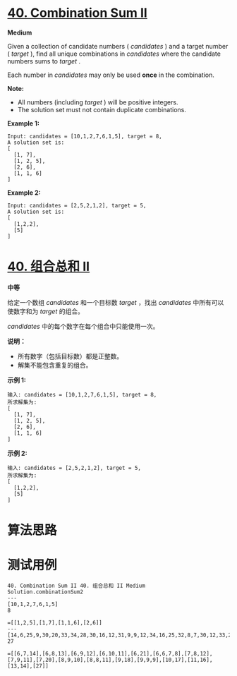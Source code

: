 # [40. Combination Sum II][enTitle]

**Medium**

Given a collection of candidate numbers ( *candidates* ) and a target number ( *target* ), find all unique combinations in  *candidates*  where the candidate numbers sums to  *target* .

Each number in  *candidates*  may only be used **once**  in the combination.

**Note:** 

- All numbers (including  *target* ) will be positive integers. 
- The solution set must not contain duplicate combinations.

**Example 1:** 

```
Input: candidates = [10,1,2,7,6,1,5], target = 8,
A solution set is:
[
  [1, 7],
  [1, 2, 5],
  [2, 6],
  [1, 1, 6]
]

```

**Example 2:** 

```
Input: candidates = [2,5,2,1,2], target = 5,
A solution set is:
[
  [1,2,2],
  [5]
]

```
# [40. 组合总和 II][cnTitle]

**中等**

给定一个数组  *candidates*  和一个目标数  *target*  ，找出  *candidates*  中所有可以使数字和为  *target*  的组合。

 *candidates*  中的每个数字在每个组合中只能使用一次。

**说明：** 

- 所有数字（包括目标数）都是正整数。 
- 解集不能包含重复的组合。 

**示例 1:** 

```
输入: candidates = [10,1,2,7,6,1,5], target = 8,
所求解集为:
[
  [1, 7],
  [1, 2, 5],
  [2, 6],
  [1, 1, 6]
]

```

**示例 2:** 

```
输入: candidates = [2,5,2,1,2], target = 5,
所求解集为:
[
  [1,2,2],
  [5]
]
```


# 算法思路

# 测试用例
```
40. Combination Sum II 40. 组合总和 II Medium
Solution.combinationSum2
---
[10,1,2,7,6,1,5]
8

=[[1,2,5],[1,7],[1,1,6],[2,6]]
---
[14,6,25,9,30,20,33,34,28,30,16,12,31,9,9,12,34,16,25,32,8,7,30,12,33,20,21,29,24,17,27,34,11,17,30,6,32,21,27,17,16,8,24,12,12,28,11,33,10,32,22,13,34,18,12]
27

=[[6,7,14],[6,8,13],[6,9,12],[6,10,11],[6,21],[6,6,7,8],[7,8,12],[7,9,11],[7,20],[8,9,10],[8,8,11],[9,18],[9,9,9],[10,17],[11,16],[13,14],[27]]
```

[enTitle]: https://leetcode.com/problems/combination-sum-ii/
[cnTitle]: https://leetcode-cn.com/problems/combination-sum-ii/
